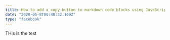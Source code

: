 ```yaml
---
title: How to add a copy button to markdown code blocks using JavaScript
date: "2020-05-8T00:40:32.169Z"
type: "facebook"
---
```

THis is the test

